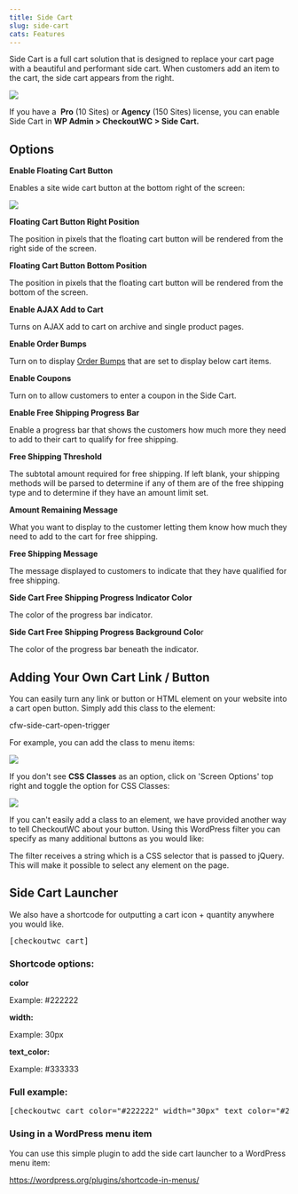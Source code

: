 ```yaml
---
title: Side Cart
slug: side-cart
cats: Features
---
```



  <p>
    Side Cart is a&nbsp;full cart solution that is designed to replace your cart page with a beautiful and performant side cart. When customers add an item to the cart, the side cart appears from the right.&nbsp;
  </p>
  <p>
    <img src="https://s3.amazonaws.com/helpscout.net/docs/assets/5bdde2822c7d3a01757ac42e/images/616491b00332cb5b9e9b2a21/file-VML5PgiMUm.gif" />
  </p>
  <p>
    If you have a&nbsp; <strong>Pro</strong> (10 Sites) or&nbsp;<strong>Agency</strong> (150 Sites) license, you can enable Side Cart in <strong>WP Admin &gt; CheckoutWC &gt; Side Cart.</strong>
  </p>
  <h2>
    Options
  </h2>
  <p>
    <strong>Enable Floating Cart Button</strong>
  </p>
  <p>
    Enables a site wide cart button at the bottom right of the screen:
  </p>
  <p>
    <img src="https://s3.amazonaws.com/helpscout.net/docs/assets/5bdde2822c7d3a01757ac42e/images/61648b69e5648623c88e36ba/file-9t5ONoO9ts.png" />
  </p>
  <p>
    <strong>Floating Cart Button Right Position</strong>
  </p>
  <p>
    The position in pixels that the floating cart button will be&nbsp;rendered&nbsp;from the right side of the screen.
  </p>
  <p>
    <strong>Floating Cart Button Bottom Position</strong>
  </p>
  <p>
    The position in pixels that the floating cart button will be&nbsp;rendered&nbsp;from the bottom of the screen.
  </p>
  <p>
    <strong>Enable AJAX Add to Cart</strong>
  </p>
  <p>
    Turns on AJAX add to cart on archive and single product pages.
  </p>
  <p>
    <strong>Enable Order Bumps</strong>
  </p>
  <p>
    Turn on to display <a href="https://cfw.staging.objectiv.co/documentation/order-bumps" target="_blank">Order Bumps</a> that are set to display below cart items.
  </p>
  <p>
    <strong>Enable Coupons</strong>
  </p>
  <p>
    Turn on to allow customers to enter a coupon in the Side Cart.
  </p>
  <p>
    <strong>Enable Free Shipping Progress Bar</strong>
  </p>
  <p>
    Enable a progress bar that shows the customers how much more they need to add to their cart to qualify for free shipping.
  </p>
  <p>
    <strong>Free Shipping Threshold</strong>
  </p>
  <p>
    The subtotal amount required for free shipping. If left blank, your shipping methods will be parsed to determine if any of them are of the free shipping type and to determine if they have an amount limit set.
  </p>
  <p>
    <strong>Amount Remaining Message</strong>
  </p>
  <p>
    What you want to display to the customer letting them know how much they need to add to the cart for free shipping.
  </p>
  <p>
    <strong>Free Shipping Message</strong>
  </p>
  <p>
    The message displayed to customers to indicate that they have qualified for free shipping.
  </p>
  <p>
    <strong>Side Cart Free Shipping Progress Indicator Color</strong>
  </p>
  <p>
    The color of the&nbsp;progress bar indicator.
  </p>
  <p>
    <strong>Side Cart Free Shipping Progress Background Colo</strong>r
  </p>
  <p>
    The color of the progress bar beneath the indicator.
  </p>
  <h2>
    Adding Your Own Cart Link / Button
  </h2>
  <p>
    You can easily turn any link or button or HTML element on your website into a cart open button. Simply add this class to the element:
  </p>
  <p>
    cfw-side-cart-open-trigger
  </p>
  <p>
    For example, you can add the class to menu items:
  </p>
  <p>
    <img src="https://s3.amazonaws.com/helpscout.net/docs/assets/5bdde2822c7d3a01757ac42e/images/6169d99012c07c18afddde4f/file-lNGuDOTbAW.png" />
  </p>
  <p>
    If you don't see <strong>CSS Classes</strong> as an option, click on 'Screen Options' top right and toggle the option for CSS Classes:
  </p>
  <p>
    <img src="https://s3.amazonaws.com/helpscout.net/docs/assets/5bdde2822c7d3a01757ac42e/images/6169d9d7efc78d0553e504b0/file-E2xkp0kl0S.png" />
  </p>
  <p>
    If you can't easily add a class to an element, we have provided another way to tell CheckoutWC about your button. Using this WordPress filter you can specify as many additional buttons as you would like:
  </p>
  <script src="https://gist.github.com/clifgriffin/b3f730210f231bd04ffb199ede6bb913.js" type="text/javascript"></script>
  <p>
    The filter receives a string which is a CSS selector that is passed to jQuery. This will make it possible to select any element on the page.&nbsp;
  </p>
  <h2>
    Side Cart Launcher
  </h2>
  <p>
    We also have a shortcode for outputting a cart icon + quantity anywhere you would like.&nbsp;
  </p>
  <pre>[checkoutwc_cart]
</pre>
  <h3>
    Shortcode options:
  </h3>
  <p>
    <strong>color</strong>
  </p>
  <p>
    Example: #222222
  </p>
  <p>
    <strong>width:&nbsp;</strong>
  </p>
  <p>
    Example: 30px
  </p>
  <p>
    <strong>text_color:</strong>
  </p>
  <p>
    Example: #333333
  </p>
  <h3>
    Full example:
  </h3>
  <pre>[checkoutwc_cart color="#222222" width="30px" text_color="#222222"]
</pre>
  <h3>
    Using in a WordPress menu item
  </h3>
  <p>
    You can use this simple plugin to add the side cart launcher to a WordPress menu item:
  </p>
  <p>
    <a href="https://wordpress.org/plugins/shortcode-in-menus/">https://wordpress.org/plugins/shortcode-in-menus/</a>
  </p>
